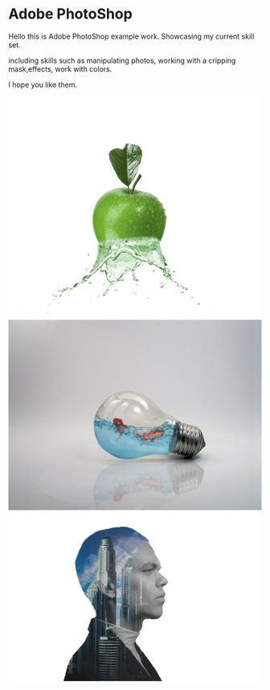 # Adobe PhotoShop 
Hello this is Adobe PhotoShop example work.
Showcasing my current skill set.

including skills such as manipulating photos, working with a cripping mask,effects, work with colors. 

I hope you like them.

![alt text](/Apple%20Water%20Dispersion.png)
![alt text](/fish%20in%20light%20bulb.png)
![alt text](/Double%20Exposure%20Effect.png)

